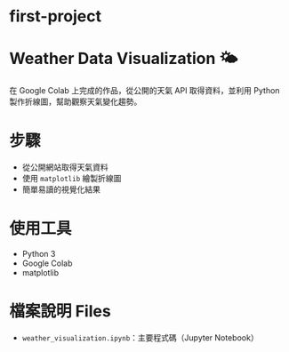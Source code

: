 # first-project
# Weather Data Visualization 🌤️  
在 Google Colab 上完成的作品，從公開的天氣 API 取得資料，並利用 Python 製作折線圖，幫助觀察天氣變化趨勢。  

 # 步驟
- 從公開網站取得天氣資料  
- 使用 `matplotlib` 繪製折線圖  
- 簡單易讀的視覺化結果  

# 使用工具
- Python 3  
- Google Colab  
- matplotlib  

# 檔案說明 Files  
- `weather_visualization.ipynb`：主要程式碼（Jupyter Notebook）  
